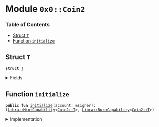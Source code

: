 
<a name="0x0_Coin2"></a>

# Module `0x0::Coin2`

### Table of Contents

-  [Struct `T`](#0x0_Coin2_T)
-  [Function `initialize`](#0x0_Coin2_initialize)



<a name="0x0_Coin2_T"></a>

## Struct `T`



<pre><code><b>struct</b> <a href="#0x0_Coin2_T">T</a>
</code></pre>



<details>
<summary>Fields</summary>


<dl>
<dt>

<code>dummy_field: bool</code>
</dt>
<dd>

</dd>
</dl>


</details>

<a name="0x0_Coin2_initialize"></a>

## Function `initialize`



<pre><code><b>public</b> <b>fun</b> <a href="#0x0_Coin2_initialize">initialize</a>(account: &signer): (<a href="Libra.md#0x0_Libra_MintCapability">Libra::MintCapability</a>&lt;<a href="#0x0_Coin2_T">Coin2::T</a>&gt;, <a href="Libra.md#0x0_Libra_BurnCapability">Libra::BurnCapability</a>&lt;<a href="#0x0_Coin2_T">Coin2::T</a>&gt;)
</code></pre>



<details>
<summary>Implementation</summary>


<pre><code><b>public</b> <b>fun</b> <a href="#0x0_Coin2_initialize">initialize</a>(account: &signer): (<a href="Libra.md#0x0_Libra_MintCapability">Libra::MintCapability</a>&lt;<a href="#0x0_Coin2_T">T</a>&gt;, <a href="Libra.md#0x0_Libra_BurnCapability">Libra::BurnCapability</a>&lt;<a href="#0x0_Coin2_T">T</a>&gt;) {
    <a href="Association.md#0x0_Association_assert_is_association">Association::assert_is_association</a>(account);
    // Register the <a href="#0x0_Coin2">Coin2</a> currency.
    <a href="Libra.md#0x0_Libra_register_currency">Libra::register_currency</a>&lt;<a href="#0x0_Coin2_T">T</a>&gt;(
        account,
        <a href="FixedPoint32.md#0x0_FixedPoint32_create_from_rational">FixedPoint32::create_from_rational</a>(1, 2), // exchange rate <b>to</b> <a href="LBR.md#0x0_LBR">LBR</a>
        <b>false</b>,   // is_synthetic
        1000000, // scaling_factor = 10^6
        100,     // fractional_part = 10^2
        b"<a href="#0x0_Coin2">Coin2</a>",
    )
}
</code></pre>



</details>
